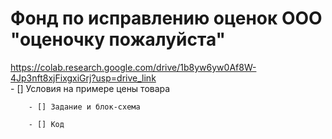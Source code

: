 # Фонд по исправлению оценок ООО "оценочку пожалуйста"
https://colab.research.google.com/drive/1b8yw6yw0Af8W-4Jp3nft8xjFixgxiGrj?usp=drive_link    
    - [] Условия на примере цены товара
    
        - [] Задание и блок-схема
        
        - [] Код  
